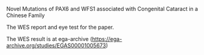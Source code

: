 Novel Mutations of PAX6 and WFS1 associated with Congenital Cataract in a Chinese Family


The WES report and eye test for the paper.


The WES result is at ega-archive (https://ega-archive.org/studies/EGAS00001005673)
